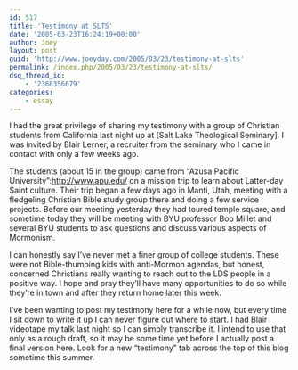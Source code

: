 ```yaml
---
id: 517
title: 'Testimony at SLTS'
date: '2005-03-23T16:24:19+00:00'
author: Joey
layout: post
guid: 'http://www.joeyday.com/2005/03/23/testimony-at-slts'
permalink: /index.php/2005/03/23/testimony-at-slts/
dsq_thread_id:
    - '2368356679'
categories:
    - essay
---
```


I had the great privilege of sharing my testimony with a group of Christian students from California last night up at \[Salt Lake Theological Seminary\]. I was invited by Blair Lerner, a recruiter from the seminary who I came in contact with only a few weeks ago.

The students (about 15 in the group) came from “Azusa Pacific University”:http://www.apu.edu/ on a mission trip to learn about Latter-day Saint culture. Their trip began a few days ago in Manti, Utah, meeting with a fledgeling Christian Bible study group there and doing a few service projects. Before our meeting yesterday they had toured temple square, and sometime today they will be meeting with BYU professor Bob Millet and several BYU students to ask questions and discuss various aspects of Mormonism.

I can honestly say I’ve never met a finer group of college students. These were not Bible-thumping kids with anti-Mormon agendas, but honest, concerned Christians really wanting to reach out to the LDS people in a positive way. I hope and pray they’ll have many opportunities to do so while they’re in town and after they return home later this week.

I’ve been wanting to post my testimony here for a while now, but every time I sit down to write it up I can never figure out where to start. I had Blair videotape my talk last night so I can simply transcribe it. I intend to use that only as a rough draft, so it may be some time yet before I actually post a final version here. Look for a new “testimony” tab across the top of this blog sometime this summer.